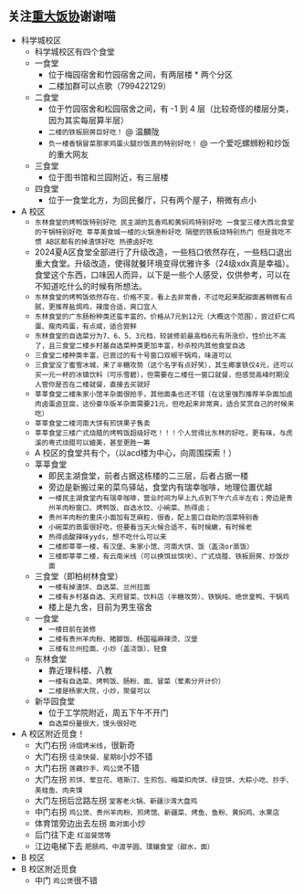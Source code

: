 ## 关注[重大饭协](学生团体/饭协.md)谢谢喵  

- 科学城校区  
    - 科学城校区有四个食堂  
    - 一食堂  
        - 位于梅园宿舍和竹园宿舍之间，有两层楼 * 两个分区  
        - 二楼加群可以点歌（799422129）
    - 二食堂  
        - 位于竹园宿舍和松园宿舍之间，有 -1 到 4 层（比较奇怪的楼层分类，因为其实每层算半层）  
        - `二楼的铁板厨房巨好吃！` @ 温麟陇  
        - `负一楼香锅冒菜那家鸡蛋火腿炒饭真的特别好吃！` @ 一个爱吃螺蛳粉和炒饭的重大网友  
    - 三食堂  
        - 位于图书馆和兰园附近，有三层楼  
    - 四食堂  
        - 位于一食堂北方，为回民餐厅，只有两个屋子，稍微有点小  
- A 校区
    - `东林食堂的烤鸭饭特别好吃 民主湖的瓦香鸡和黄焖鸡特别好吃 一食堂三楼大西北食堂的干锅特别好吃 莘莘美食城一楼的火锅渔粉好吃 隔壁的铁板烧特别热门 但是我吃不惯 AB区都有的掉渣饼好吃 热德卤好吃`
    - 2024夏A区食堂全部进行了升级改造，一些档口依然存在，一些档口退出重大食堂。升级改造，使得就餐环境变得优雅许多（24级xdx真是幸福）。食堂这个东西，口味因人而异，以下是一些个人感受，仅供参考，可以在不知道吃什么的时候有所想法。
    - `东林食堂的烤鸭饭依然存在，价格不变，看上去非常香，不过吃起来配甜面酱稍微有点腻，更推荐盐焗鸡，辣度合适，爽口宜人`
    - `东林食堂的广东肠粉种类还蛮丰富的，价格从7元到12元（大概这个范围），尝过虾仁鸡蛋、瘦肉鸡蛋，有点咸，适合尝鲜`
    - `东林食堂的自选菜分为7、6、5、3元档，较装修前最高档6元有所涨价，性价比不高了，且三食堂二楼乡村基自选菜种类更加丰富，秒杀校内其他食堂自选`
    - `三食堂二楼种类丰富，已尝过的有十号窗口双椒干锅鸡，味道可以`
    - `三食堂没了蜜雪冰城，来了半糖攻势（这个名字有点好笑），其生椰拿铁仅4元，还可以买一元一杯的冰镇饮料（可乐雪碧），但需要在二楼任一窗口就餐，但感觉高峰时期没人管你是否在二楼就餐，直接去买就好`
    - `莘莘食堂二楼朱家小馆羊杂面很抢手，其他面条也还不错（在这里强烈推荐羊杂面加卤肉卤蛋卤豆腐，这份豪华版羊杂面需要21元，但吃起来非常爽，适合奖赏自己的时候来吃）`
    - `莘莘食堂二楼河南大饼有煎饼果子售卖`
    - `莘莘食堂三楼广式烧腊的烤鸭饭超级好吃！！！个人觉得比东林的好吃，更有味，与虎溪的粤式烧腊可以媲美，甚至更胜一筹`
    - A 校区的食堂共有个，（以acd楼为中心，向周围探索！）
    - 莘莘食堂
        - 即民主湖食堂，前者占据这栋楼的二三层，后者占据一楼
        - 旁边是新搬过来的菜鸟驿站，食堂内有瑞幸咖啡，地理位置优越
        - `一楼民主湖食堂内有瑞幸咖啡，营业时间为早上九点到下午六点半左右；旁边是贵州羊肉粉窗口、烤鸭饭、自选水饺、小碗菜、热得卤；`
        - `贵州羊肉粉的重庆小面加有芝麻粒，很香，配上窗口自助的泡菜特别香`
        - `小碗菜的蒸蛋很好吃，但要看当天火候合适不，有时候嫩，有时候老`
        - `热得卤酸辣味yyds，想不吃什么可以来`
        - `二楼即莘莘一楼，有汉堡、朱家小馆、河南大饼、饭（盖浇or蒸饭）`
        - `三楼即莘莘二楼，有云南米线（可以换饵丝饵块）、广式烧腊、铁板厨房、炒饭炒面`
    - 三食堂（即柏树林食堂）
        - `一楼有掉渣饼、自选菜、兰州拉面`
        - `二楼有乡村基自选、天府冒菜、饮料店（半糖攻势）、铁锅炖、绝世皇鸭、干锅鸡`
        - 楼上是九舍，目前为男生宿舍
    - 一食堂
        - `一楼目前在装修`
        - `二楼有贵州羊肉粉、猪脚饭、杨国福麻辣烫、汉堡`
        - `三楼有兰州拉面、小炒（盖浇饭）、轻食`
    - 东林食堂
        - 靠近理科楼、八教
        - `一楼有自选菜、烤鸭饭、肠粉、面、冒菜（荤素分开计价）`
        - `二楼是杨家大院，小炒，聚餐可以`
    - 新华园食堂
        - 位于工学院附近，周五下午不开门
        - `自选菜份量很大，馒头很好吃`
- A 校区附近觅食！
    - 大门右拐 `诗熠烤米线`，很新奇
    - 大门右拐 `佳渝快餐、星期8`小炒不错
    - 大门右拐 `莲藕抄手、鸡公煲`不错
    - 大门左拐 `煎饼、荤豆花、塔斯汀、生煎包、梅菜扣肉饼、绿豆饼、大粽小吃、抄手、美蛙鱼、肉夹馍`
    - 大门左拐后岔路左拐 `堂客老火锅、新疆沙湾大盘鸡`
    - 中门右拐 `鸡公煲、贵州羊肉粉、煎烤馆、新疆菜、烤鱼、鱼粉、黄焖鸡、水果店`
    - 体育馆旁边出去左拐 `面对面`小炒
    - 后门往下走 `红滋餐馆等`
    - 江边电梯下去 `肥肠鸡、中渡芋圆、璞嬢食堂（甜水，面）`
- B 校区
- B 校区附近觅食
    - 中门 `鸡公煲`很不错
        
       
      
